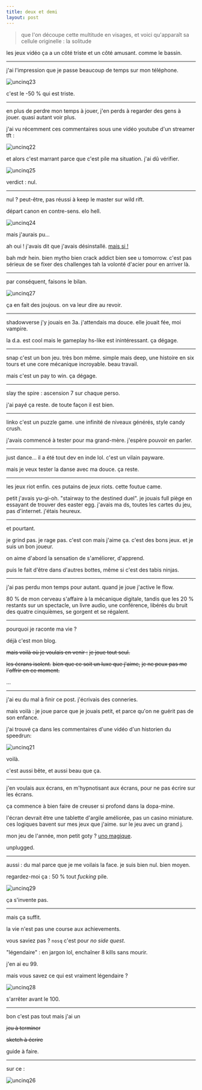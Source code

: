 ```yaml
---
title: deux et demi
layout: post
---
```


> que l'on découpe cette multitude en visages, et voici qu'apparaît sa cellule originelle : la solitude

les jeux vidéo ça a un côté triste et un côté amusant. 
comme le bassin.

---

j'ai l'impression que je passe beaucoup de temps sur mon téléphone.

![uncinq23](/img/uncinq/uncinq23.png)

c'est le -50 % qui est triste.

---

en plus de perdre mon temps à jouer, j'en perds à regarder des gens à jouer.
quasi autant voir plus.

j'ai vu récemment ces commentaires sous une vidéo youtube d'un streamer tft :

![uncinq22](/img/uncinq/uncinq22.png)

et alors c'est marrant parce que c'est pile ma situation.
j'ai dû vérifier.

![uncinq25](/img/uncinq/uncinq25.png)

verdict : nul.

---

nul ? peut-être, pas réussi à keep le master sur wild rift.

départ canon en contre-sens. elo hell. 

![uncinq24](/img/uncinq/uncinq24.png)

mais j'aurais pu...

ah oui ! j'avais dit que j'avais désinstallé. [mais si !](/un_sur_cinq_trois.html)

bah mdr hein. bien mytho bien crack addict bien see u tomorrow.
c'est pas sérieux de se fixer des challenges tah la volonté d'acier pour en arriver là.

---

par conséquent, faisons le bilan.

![uncinq27](/img/uncinq/uncinq27.png)

ça en fait des joujous. on va leur dire au revoir.

---

shadowverse j'y jouais en 3a. 
j'attendais ma douce. 
elle jouait fée, moi vampire. 

la d.a. est cool mais le gameplay hs-like est inintéressant.
ça dégage.

---

snap c'est un bon jeu. très bon même.
simple mais deep, une histoire en six tours
et une core mécanique incroyable.
beau travail.

mais c'est un pay to win.
ça dégage.

---

slay the spire :
ascension 7 sur chaque perso.

j'ai payé ça reste.
de toute façon il est bien.

---

linko c'est un puzzle game.
une infinité de niveaux générés, style candy crush.

j'avais commencé à tester pour ma grand-mère.
j'espère pouvoir en parler.

---

just dance...
il a été tout dev en inde lol.
c'est un vilain payware.

mais je veux tester la danse avec ma douce.
ça reste.

---

les jeux riot enfin.
ces putains de jeux riots.
cette foutue came.

petit j'avais yu-gi-oh.
"stairway to the destined duel".
je jouais full piège en essayant de trouver des easter egg. 
j'avais ma ds, toutes les cartes du jeu, pas d'internet. 
j'étais heureux.

---

et pourtant.

je grind pas. 
je rage pas.
c'est con mais j'aime ça.
c'est des bons jeux.
et je suis un bon joueur.

on aime d'abord la sensation de s'améliorer, d'apprend.

puis le fait d'être dans d'autres bottes,
même si c'est des tabis ninjas.

---

j'ai pas perdu mon temps pour autant. quand je joue j'active le flow.

80 % de mon cerveau s'affaire à la mécanique digitale,
tandis que les 20 % restants
sur un spectacle,
un livre audio,
une conférence,
libérés du bruit des quatre cinquièmes,
se gorgent et se régalent.

---

pourquoi je raconte ma vie ?

déjà c'est mon blog.

~~mais voilà où je voulais en venir :~~
~~je joue tout seul.~~

~~les écrans isolent.~~
~~bien que ce soit un luxe que j'aime,~~
~~je ne peux pas me l'offrir en ce moment.~~

...

---

j'ai eu du mal à finir ce post. 
j'écrivais des conneries. 

mais voilà :
je joue parce que je jouais petit, 
et parce qu'on ne guérit pas de son enfance.

j'ai trouvé ça
dans les commentaires d'une vidéo d'un historien du speedrun:

![uncinq21](/img/uncinq/uncinq21.png)

voilà.

c'est aussi bête,
et aussi beau que ça.

---

j'en voulais aux écrans,
en m'hypnotisant aux écrans,
pour ne pas écrire sur les écrans.

ça commence à bien faire
de creuser si profond dans
la dopa-mine.

l'écran devrait être une tablette d'argile améliorée,
pas un casino miniature.
ces logiques bavent sur mes jeux que j'aime.
sur le jeu avec un grand j.

mon jeu de l'année, mon petit goty ?
[uno magique](../jeux/uno_magique.html).

unplugged.
    
---

aussi :
du mal parce que je me voilais la face.
je suis bien nul. bien moyen.

regardez-moi ça : 50 % tout *fucking* pile.

![uncinq29](/img/uncinq/uncinq29.png)

ça s'invente pas.

---

mais ça suffit.

la vie n'est pas une course aux achievements.

vous saviez pas ?
`nosq` c'est pour *no side quest*.

"légendaire" : en jargon lol, enchaîner 8 kills sans mourir.

j'en ai eu 99. 

mais vous savez ce qui est vraiment légendaire ?

![uncinq28](/img/uncinq/uncinq28.png)

s'arrêter avant le 100.

---

bon c'est pas tout
mais j'ai un 

~~jeu à terminer~~ 

~~sketch à écrire~~ 

guide à faire.

---

sur ce :

![uncinq26](/img/uncinq/uncinq26.jpeg)
